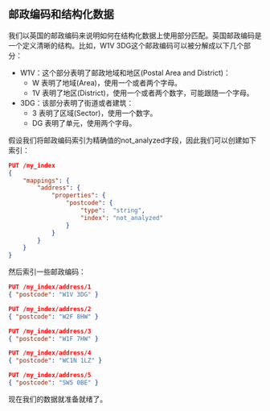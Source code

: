 ## 邮政编码和结构化数据 ##

我们以英国的邮政编码来说明如何在结构化数据上使用部分匹配。英国邮政编码是一个定义清晰的结构。比如，W1V 3DG这个邮政编码可以被分解成以下几个部分：

- W1V：这个部分表明了邮政地域和地区(Postal Area and District)：
	- W 表明了地域(Area)，使用一个或者两个字母。
	- 1V 表明了地区(District)，使用一个或者两个数字，可能跟随一个字母。
- 3DG：该部分表明了街道或者建筑：
	- 3 表明了区域(Sector)，使用一个数字。
	- DG 表明了单元，使用两个字母。

假设我们将邮政编码索引为精确值的not_analyzed字段，因此我们可以创建如下索引：

```json
PUT /my_index
{
    "mappings": {
        "address": {
            "properties": {
                "postcode": {
                    "type":  "string",
                    "index": "not_analyzed"
                }
            }
        }
    }
}
```

然后索引一些邮政编码：

```json
PUT /my_index/address/1
{ "postcode": "W1V 3DG" }

PUT /my_index/address/2
{ "postcode": "W2F 8HW" }

PUT /my_index/address/3
{ "postcode": "W1F 7HW" }

PUT /my_index/address/4
{ "postcode": "WC1N 1LZ" }

PUT /my_index/address/5
{ "postcode": "SW5 0BE" }
```

现在我们的数据就准备就绪了。